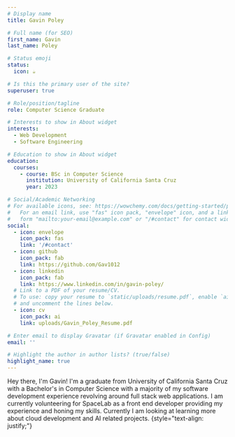 ```yaml
---
# Display name
title: Gavin Poley

# Full name (for SEO)
first_name: Gavin
last_name: Poley

# Status emoji
status:
  icon: ☕️

# Is this the primary user of the site?
superuser: true

# Role/position/tagline
role: Computer Science Graduate

# Interests to show in About widget
interests:
  - Web Development
  - Software Engineering

# Education to show in About widget
education:
  courses:
    - course: BSc in Computer Science
      institution: University of California Santa Cruz
      year: 2023

# Social/Academic Networking
# For available icons, see: https://wowchemy.com/docs/getting-started/page-builder/#icons
#   For an email link, use "fas" icon pack, "envelope" icon, and a link in the
#   form "mailto:your-email@example.com" or "/#contact" for contact widget.
social:
  - icon: envelope
    icon_pack: fas
    link: '/#contact'
  - icon: github
    icon_pack: fab
    link: https://github.com/Gav1012
  - icon: linkedin
    icon_pack: fab
    link: https://www.linkedin.com/in/gavin-poley/
  # Link to a PDF of your resume/CV.
  # To use: copy your resume to `static/uploads/resume.pdf`, enable `ai` icons in `params.yaml`,
  # and uncomment the lines below.
  - icon: cv
    icon_pack: ai
    link: uploads/Gavin_Poley_Resume.pdf

# Enter email to display Gravatar (if Gravatar enabled in Config)
email: ''

# Highlight the author in author lists? (true/false)
highlight_name: true
---
```


Hey there, I'm Gavin! I'm a graduate from University of California Santa Cruz with a 
Bachelor's in Computer Science with a majority of my software development experience revolving 
around full stack web applications. I am currently volunteering for SpaceLab as a front 
end developer providing my experience and honing my skills. Currently I am looking at
learning more about cloud development and AI related projects.
{style="text-align: justify;"}
